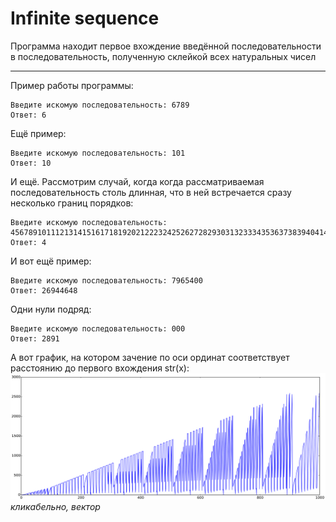 # Infinite sequence
Программа находит первое вхождение введённой последовательности в последовательность,
полученную склейкой всех натуральных чисел
***


Пример работы программы:

    Введите искомую последовательность: 6789
    Ответ: 6

Ещё пример:

    Введите искомую последовательность: 101
    Ответ: 10

И ещё. Рассмотрим случай, когда когда рассматриваемая последовательность столь длинная, что в ней встречается сразу несколько границ порядков:

    Введите искомую последовательность: 456789101112131415161718192021222324252627282930313233343536373839404142434445464748495051525354555657585960616263646566676869707172737475767778798081828384858687888990919293949596979899100101
    Ответ: 4

И вот ещё пример:

    Введите искомую последовательность: 7965400
    Ответ: 26944648

Одни нули подряд:

    Введите искомую последовательность: 000
    Ответ: 2891

А вот график, на котором зачение по оси ординат соответствует расстоянию до первого вхождения str(x):
![Я использовал matplotlib](https://raw.githubusercontent.com/Bakuutin/inf_sequence/master/dispersion.svg)
_кликабельно, вектор_

